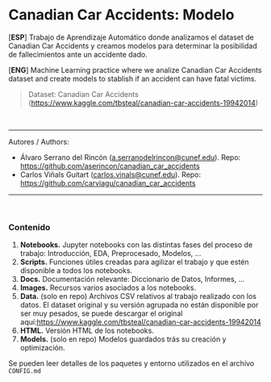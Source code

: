 # Canadian Car Accidents: Modelo

[**ESP**] Trabajo de Aprendizaje Automático donde analizamos el dataset de Canadian Car Accidents y creamos modelos para determinar la posibilidad de fallecimientos ante un accidente dado.

[**ENG**] Machine Learning practice where we analize Canadian Car Accidents dataset and create models to stablish if an accident can have fatal victims. 

> Dataset: Canadian Car Accidents (https://www.kaggle.com/tbsteal/canadian-car-accidents-19942014)

<br>

---

Autores / Authors:
* Álvaro Serrano del Rincón (a.serranodelrincon@cunef.edu). Repo: https://github.com/aserincon/canadian_car_accidents
* Carlos Viñals Guitart (carlos.vinals@cunef.edu). Repo: https://github.com/carviagu/canadian_car_accidents

---

<br>

### Contenido
1. **Notebooks.**
  Jupyter notebooks con las distintas fases del proceso de trabajo: Introducción, EDA, Preprocesado, Modelos, ...
3. **Scripts.**
  Funciones útiles creadas para agilizar el trabajo y que estén disponible a todos los notebooks. 
3. **Docs.**
  Documentación relevante: Diccionario de Datos, Informes, ...
4. **Images.**
  Recursos varios asociados a los notebooks.
5. **Data.** (solo en repo)
  Archivos CSV relativos al trabajo realizado con los datos. El dataset original y su versión agrupada no están disponible por ser muy pesados, se puede descargar el original aquí:https://www.kaggle.com/tbsteal/canadian-car-accidents-19942014 
6. **HTML.**
  Versión HTML de los notebooks. 
7. **Models.** (solo en repo)
  Modelos guardados trás su creación y optimización.


Se pueden leer detalles de los paquetes y entorno utilizados en el archivo ```CONFIG.md```
<br>
